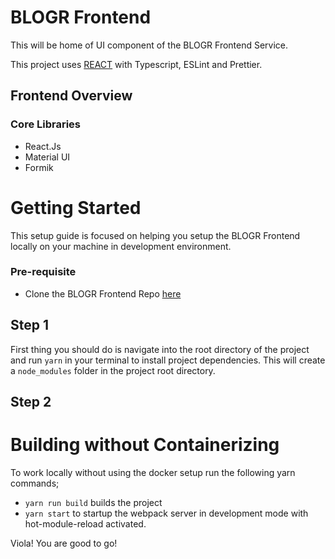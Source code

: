 # BLOGR Frontend

This will be home of UI component of the BLOGR Frontend Service.

This project uses [REACT](https://reactjs.org/) with Typescript, ESLint and Prettier.

## Frontend Overview

### Core Libraries
- React.Js
- Material UI
- Formik

# Getting Started
This setup guide is focused on helping you setup the BLOGR Frontend locally on your machine in development environment.

### Pre-requisite
- Clone the BLOGR Frontend Repo [here](https://gitlab.ss-prd.mukuru.io/domains/remittances/epp/epp-frontend)

## Step 1
First thing you should do is navigate into the root directory of the project and run `yarn` in your terminal to install project dependencies. This will create a `node_modules` folder in the project root directory.

## Step 2
# Building without Containerizing

To work locally without using the docker setup run the following yarn commands;

- `yarn run build` builds the project
- `yarn start` to startup the webpack server in development mode with hot-module-reload activated.

Viola! You are good to go!

